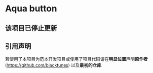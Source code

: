 # Aqua button

## 该项目已停止更新

## 引用声明
若使用了本项目为范本开发项目或使用了项目代码请在**明显位置**声明**原作者**(https://github.com/blacktunes) 以及**最初的仓库**.

